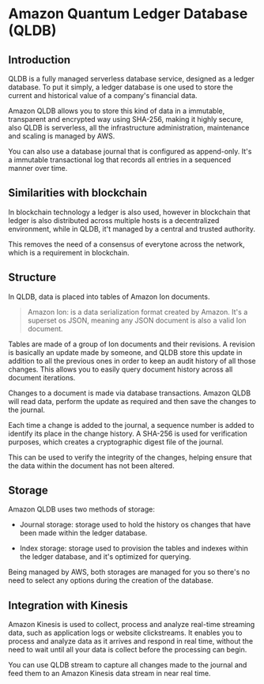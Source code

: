 # Amazon Quantum Ledger Database (QLDB)

## Introduction

QLDB is a fully managed serverless database service, designed as a ledger database. To put it simply, a ledger database is one used to store the current and historical value of a company's financial data.

Amazon QLDB allows you to store this kind of data in a immutable, transparent and encrypted way using SHA-256, making it highly secure, also QLDB is serverless, all the infrastructure administration, maintenance and scaling is managed by AWS. 

You can also use a database journal that is configured as append-only. It's a immutable transactional log that records all entries in a sequenced manner over time.

## Similarities with blockchain

In blockchain technology a ledger is also used, however in blockchain that ledger is also distributed across multiple hosts is a decentralized environment, while in QLDB, it't managed by a central and trusted authority.

This removes the need of a consensus of everytone across the network, which is a requirement in blockchain.

## Structure

In QLDB, data is placed into tables of Amazon Ion documents.

> Amazon Ion: is a data serialization format created by Amazon. It's a superset os JSON, meaning any JSON document is also a valid Ion document.

Tables are made of a group of Ion documents and their revisions. A revision is basically an update made by someone, and QLDB store this update in addition to all the previous ones in order to keep an audit history of all those changes. This allows you to easily query document history across all document iterations.

Changes to a document is made via database transactions. Amazon QLDB will read data, perform the update as required and then save the changes to the journal.

Each time a change is added to the journal, a sequence number is added to identify its place in the change history. A SHA-256 is used for verification purposes, which creates a cryptographic digest file of the journal.

This can be used to verify the integrity of the changes, helping ensure that the data within the document has not been altered.

## Storage

Amazon QLDB uses two methods of storage:

- Journal storage: storage used to hold the history os changes that have been made within the ledger database.

- Index storage: storage used to provision the tables and indexes within the ledger database, and it's optimized for querying.

Being managed by AWS, both storages are managed for you so there's no need to select any options during the creation of the database.

## Integration with Kinesis

Amazon Kinesis is used to collect, process and analyze real-time streaming data, such as application logs or website clickstreams. It enables you to process and analyze data as it arrives and respond in real time, without the need to wait until all your data is collect before the processing can begin.

You can use QLDB stream to capture all changes made to the journal and feed them to an Amazon Kinesis data stream in near real time.